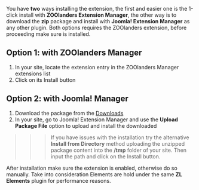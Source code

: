 You have **two** ways installing the extension, the first and easier one is the 1-click install with **ZOOlanders Extension Manager**, the other way is to download the **zip** package and install with **Joomla! Extension Manager** as any other plugin. Both options requires the ZOOlanders extension, before proceeding make sure is installed.

## Option 1: with ZOOlanders Manager

1. In your site, locate the extension entry in the ZOOlanders Manager extensions list
2. Click on its Install button

## Option 2: with Joomla! Manager

1. Download the package from the [Downloads](https://www.zoolanders.com/extensions)
2. In your site, go to Joomla! Extension Manager and use the **Upload Package File** option to upload and install the downloaded

>>> If you have issues with the installation try the alternative **Install from Directory** method uploading the unzipped package content into the **/tmp** folder of your site. Then input the path and click on the Install button.

After installation make sure the extension is enabled, otherwise do so manually. Take into consideration Elements are hold under the same **ZL Elements** plugin for performance reasons.
